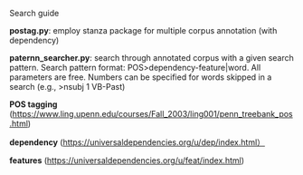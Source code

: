 Search guide

**postag.py**: employ stanza package for multiple corpus annotation (with dependency)

**paternn_searcher.py**: search through annotated corpus with a given search pattern. Search pattern format: POS>dependency-feature|word. All parameters are free. Numbers can be specified for words skipped in a search (e.g., >nsubj 1 VB-Past) 

**POS tagging** (https://www.ling.upenn.edu/courses/Fall_2003/ling001/penn_treebank_pos.html)

**dependency** (https://universaldependencies.org/u/dep/index.html）

**features** (https://universaldependencies.org/u/feat/index.html)



